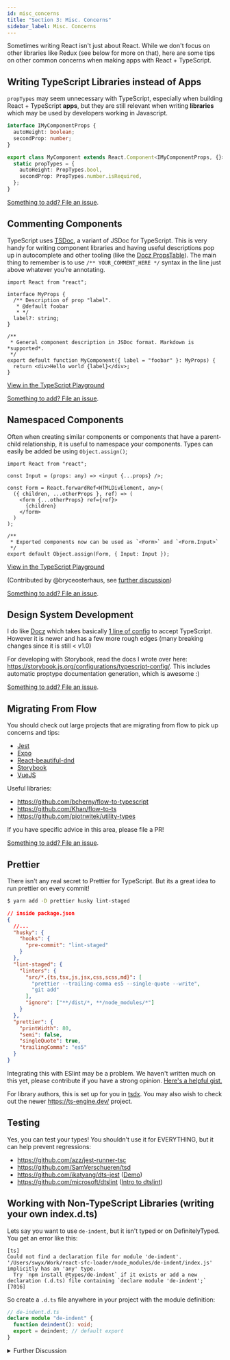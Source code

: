 ```yaml
---
id: misc_concerns
title: "Section 3: Misc. Concerns"
sidebar_label: Misc. Concerns
---
```


Sometimes writing React isn't just about React. While we don't focus on other libraries like Redux (see below for more on that), here are some tips on other common concerns when making apps with React + TypeScript.

## Writing TypeScript Libraries instead of Apps

`propTypes` may seem unnecessary with TypeScript, especially when building React + TypeScript **apps**, but they are still relevant when writing **libraries** which may be used by developers working in Javascript.

```ts
interface IMyComponentProps {
  autoHeight: boolean;
  secondProp: number;
}

export class MyComponent extends React.Component<IMyComponentProps, {}> {
  static propTypes = {
    autoHeight: PropTypes.bool,
    secondProp: PropTypes.number.isRequired,
  };
}
```

[Something to add? File an issue](https://github.com/typescript-cheatsheets/react-typescript-cheatsheet/issues/new).

## Commenting Components

TypeScript uses [TSDoc](https://github.com/Microsoft/tsdoc), a variant of JSDoc for TypeScript. This is very handy for writing component libraries and having useful descriptions pop up in autocomplete and other tooling (like the [Docz PropsTable](https://www.docz.site/docs/components-api#propstable)). The main thing to remember is to use `/** YOUR_COMMENT_HERE */` syntax in the line just above whatever you're annotating.

```tsx
import React from "react";

interface MyProps {
  /** Description of prop "label".
   * @default foobar
   * */
  label?: string;
}

/**
 * General component description in JSDoc format. Markdown is *supported*.
 */
export default function MyComponent({ label = "foobar" }: MyProps) {
  return <div>Hello world {label}</div>;
}
```

[View in the TypeScript Playground](https://www.typescriptlang.org/play/?jsx=2#code/JYWwDg9gTgLgBAJQKYEMDG8BmUIjgcilQ3wFgAoC4AOxiSk3STgFkBPABRzAGc4BvCnDgB6AFRi4AESQ80UYGBjAI1OBExww3OACIANigBGSfboB0Q4ZIACAEySMArvqwQIRlFCtxJYkVaGJvoA-ABccDwwCtQA5gDcFAC+FBTiYkKSAOJI1PQo+nBouJB5tHAOcgpKKmo0cABSAMpSEGhwmNAgKDDmrF4A1nYQAO51fGI8TmCQsEh2YpbkvgHkSAAes-AOzq4dTtQYtaxsAMIlqrkwABT8cEGmcAC8ep0eXrpwSRHsXBC8AEoBFYiDAnFA1AAeOzAABuAD4ABKmfQQOAjaD6OwCB76JKQkQwhGJchJIA)

[Something to add? File an issue](https://github.com/typescript-cheatsheets/react-typescript-cheatsheet/issues/new).

## Namespaced Components

Often when creating similar components or components that have a parent-child relationship, it is useful to namespace your components. Types can easily be added be using `Object.assign()`;

```tsx
import React from "react";

const Input = (props: any) => <input {...props} />;

const Form = React.forwardRef<HTMLDivElement, any>(
  ({ children, ...otherProps }, ref) => (
    <form {...otherProps} ref={ref}>
      {children}
    </form>
  )
);

/**
 * Exported components now can be used as `<Form>` and `<Form.Input>`
 */
export default Object.assign(Form, { Input: Input });
```

[View in the TypeScript Playground](https://www.typescriptlang.org/play/?jsx=2&ssl=1&ssc=1&pln=14&pc=52#code/JYWwDg9gTgLgBAJQKYEMDG8BmUIjgcilQ3wFgAoCtCAOwGd4BJGsAV3gF44AKMHMOgC44KGgE8AlHA4A+OAB5gLdnADeAOk18IAgL5wA9DIpVaDOADFoeLsnQx1maAHcUUACbJM8gBIAVAFkAGQARYAA3AFEAGyQQJBoYABoRcRlublU0AAtgaPciGhTNdQgYbKQoAAV+Ol0UokwpWR4KOAUnKDwNTTKK6tr9Ro5VRt1jcnb2rNz8wt02hQNOkAmJCQBuE3IDACpdtt24SIAPSFgkdzhqcFoEmDo4Gghna9E4ACMkOFY6S5FHgADeRWLoyQGpK7A0EgdTMNgwcGHAwUJBnaDwdxITAoVjReAAeQ+ACskBh1Cg6HRgABzGjcGEpVTw9jCFkwXSbIA)

(Contributed by @bryceosterhaus, see [further discussion](https://github.com/typescript-cheatsheets/react-typescript-cheatsheet/issues/165))

[Something to add? File an issue](https://github.com/typescript-cheatsheets/react-typescript-cheatsheet/issues/new).

## Design System Development

I do like [Docz](https://docz.site/) which takes basically [1 line of config](https://www.docz.site/documentation/project-configuration#typescript) to accept TypeScript. However it is newer and has a few more rough edges (many breaking changes since it is still < v1.0)

For developing with Storybook, read the docs I wrote over here: <https://storybook.js.org/configurations/typescript-config/>. This includes automatic proptype documentation generation, which is awesome :)

[Something to add? File an issue](https://github.com/typescript-cheatsheets/react-typescript-cheatsheet/issues/new).

## Migrating From Flow

You should check out large projects that are migrating from flow to pick up concerns and tips:

- [Jest](https://github.com/facebook/jest/pull/7554)
- [Expo](https://github.com/expo/expo/issues/2164)
- [React-beautiful-dnd](https://github.com/atlassian/react-beautiful-dnd/issues/982)
- [Storybook](https://github.com/storybooks/storybook/issues/5030)
- [VueJS](https://medium.com/the-vue-point/plans-for-the-next-iteration-of-vue-js-777ffea6fabf)

Useful libraries:

- <https://github.com/bcherny/flow-to-typescript>
- <https://github.com/Khan/flow-to-ts>
- <https://github.com/piotrwitek/utility-types>

If you have specific advice in this area, please file a PR!

[Something to add? File an issue](https://github.com/typescript-cheatsheets/react-typescript-cheatsheet/issues/new).

## Prettier

There isn't any real secret to Prettier for TypeScript. But its a great idea to run prettier on every commit!

```bash
$ yarn add -D prettier husky lint-staged
```

```json
// inside package.json
{
  //...
  "husky": {
    "hooks": {
      "pre-commit": "lint-staged"
    }
  },
  "lint-staged": {
    "linters": {
      "src/*.{ts,tsx,js,jsx,css,scss,md}": [
        "prettier --trailing-comma es5 --single-quote --write",
        "git add"
      ],
      "ignore": ["**/dist/*, **/node_modules/*"]
    }
  },
  "prettier": {
    "printWidth": 80,
    "semi": false,
    "singleQuote": true,
    "trailingComma": "es5"
  }
}
```

Integrating this with ESlint may be a problem. We haven't written much on this yet, please contribute if you have a strong opinion. [Here's a helpful gist.](https://gist.github.com/JirkaVebr/519c7597517e4ba756d5b89e7cb4cc0e)

For library authors, this is set up for you in [tsdx](https://github.com/palmerhq/tsdx/pull/45/files). You may also wish to check out the newer https://ts-engine.dev/ project.

## Testing

Yes, you can test your types! You shouldn't use it for EVERYTHING, but it can help prevent regressions:

- https://github.com/azz/jest-runner-tsc
- https://github.com/SamVerschueren/tsd
- https://github.com/ikatyang/dts-jest ([Demo](https://codesandbox.io/s/dts-test-frozen-public-demo-iyorn))
- https://github.com/microsoft/dtslint ([Intro to dtslint](https://www.youtube.com/watch?v=nygcFEwOG8w&feature=share))

## Working with Non-TypeScript Libraries (writing your own index.d.ts)

Lets say you want to use `de-indent`, but it isn't typed or on DefinitelyTyped. You get an error like this:

```
[ts]
Could not find a declaration file for module 'de-indent'. '/Users/swyx/Work/react-sfc-loader/node_modules/de-indent/index.js' implicitly has an 'any' type.
  Try `npm install @types/de-indent` if it exists or add a new declaration (.d.ts) file containing `declare module 'de-indent';` [7016]
```

So create a `.d.ts` file anywhere in your project with the module definition:

```ts
// de-indent.d.ts
declare module "de-indent" {
  function deindent(): void;
  export = deindent; // default export
}
```

<details>

<summary>Further Discussion</summary>

Any other tips? Please contribute on this topic! [We have an ongoing issue here with some references](https://github.com/typescript-cheatsheets/react-typescript-cheatsheet/issues/8). We have more discussion and examples [in our issue here](https://github.com/typescript-cheatsheets/react-typescript-cheatsheet/issues/12).

</details>

